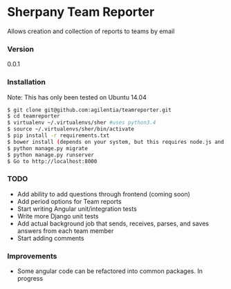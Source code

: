 # Sherpany Team Reporter

Allows creation and collection of reports to teams by email

### Version
0.0.1
### Installation

Note: This has only been tested on Ubuntu 14.04

```sh
$ git clone git@github.com:agilentia/teamreporter.git
$ cd teamreporter
$ virtualenv ~/.virtualenvs/sher #uses python3.4
$ source ~/.virtualenvs/sher/bin/activate
$ pip install -r requirements.txt
$ bower install (depends on your system, but this requires node.js and npm)
$ python manage.py migrate
$ python manage.py runserver
$ Go to http://localhost:8000
```

### TODO
* Add ability to add questions through frontend (coming soon)
* Add period options for Team reports
* Start writing Angular unit/integration tests
* Write more Django unit tests 
* Add actual background job that sends, receives, parses, and saves answers from each team member
* Start adding comments

### Improvements
* Some angular code can be refactored into common packages.  In progress
